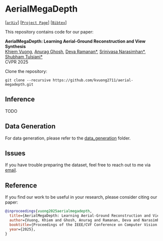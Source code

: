 # AerialMegaDepth
[[`arXiv`](https://arxiv.org/abs/XXXX.XXXXX)]
[[`Project Page`](https://aerial-megadepth.github.io/)]
[[`Bibtex`](#reference)]

This repository contains code for our paper:

**AerialMegaDepth: Learning Aerial-Ground Reconstruction and View Synthesis**\
[Khiem Vuong](https://www.khiemvuong.com/), [Anurag Ghosh](https://anuragxel.github.io/), [Deva Ramanan*](https://www.cs.cmu.edu/~deva), [Srinivasa Narasimhan*](https://www.cs.cmu.edu/~srinivas), [Shubham Tulsiani*](https://shubhtuls.github.io/)\
CVPR 2025


Clone the repository:
```
git clone --recursive https://github.com/kvuong2711/aerial-megadepth.git
```


## Inference
TODO

## Data Generation
For data generation, please refer to the [data_generation](data_generation) folder.


## Issues
If you have trouble preparing the dataset, feel free to reach out to me via [email](mailto:kvuong@andrew.cmu.edu).

## Reference

If you find our work to be useful in your research, please consider citing our paper:

```bibtex
@inproceedings{vuong2025aerialmegadepth,
  title={AerialMegaDepth: Learning Aerial-Ground Reconstruction and View Synthesis},
  author={Vuong, Khiem and Ghosh, Anurag and Ramanan, Deva and Narasimhan, Srinivasa and Tulsiani, Shubham},
  booktitle={Proceedings of the IEEE/CVF Conference on Computer Vision and Pattern Recognition},
  year={2025},
}
```
